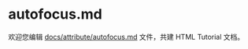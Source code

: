 autofocus.md
===

欢迎您编辑 <a target="__blank" href="https://github.com/jaywcjlove/html-tutorial/blob/master/docs/attribute/autofocus.md">docs/attribute/autofocus.md</a> 文件，共建 HTML Tutorial 文档。